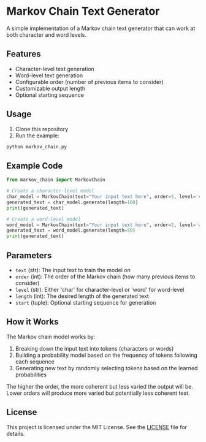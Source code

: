 # Markov Chain Text Generator

A simple implementation of a Markov chain text generator that can work at both character and word levels.

## Features

- Character-level text generation
- Word-level text generation
- Configurable order (number of previous items to consider)
- Customizable output length
- Optional starting sequence

## Usage

1. Clone this repository
2. Run the example:

```bash
python markov_chain.py
```

## Example Code

```python
from markov_chain import MarkovChain

# Create a character-level model
char_model = MarkovChain(text="Your input text here", order=3, level='char')
generated_text = char_model.generate(length=100)
print(generated_text)

# Create a word-level model
word_model = MarkovChain(text="Your input text here", order=2, level='word')
generated_text = word_model.generate(length=50)
print(generated_text)
```

## Parameters

- `text` (str): The input text to train the model on
- `order` (int): The order of the Markov chain (how many previous items to consider)
- `level` (str): Either 'char' for character-level or 'word' for word-level
- `length` (int): The desired length of the generated text
- `start` (tuple): Optional starting sequence for generation

## How it Works

The Markov chain model works by:

1. Breaking down the input text into tokens (characters or words)
2. Building a probability model based on the frequency of tokens following each sequence
3. Generating new text by randomly selecting tokens based on the learned probabilities

The higher the order, the more coherent but less varied the output will be. Lower orders will produce more varied but potentially less coherent text. 

## License

This project is licensed under the MIT License. See the [LICENSE](LICENSE) file for details.

